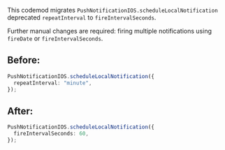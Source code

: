 This codemod migrates `PushNotificationIOS.scheduleLocalNotification` deprecated `repeatInterval` to `fireIntervalSeconds`.

Further manual changes are required: firing multiple notifications using `fireDate` or `fireIntervalSeconds`.

## Before:

```ts
PushNotificationIOS.scheduleLocalNotification({
  repeatInterval: "minute",
});
```

## After:

```ts
PushNotificationIOS.scheduleLocalNotification({
  fireIntervalSeconds: 60,
});
```
